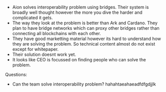 ﻿---
layout: analysis
coin: aion
tldr: "Interoperable Chain"
score: 1
researcher: thellimist
date: 2018-05-04
conclusion: "Technology doesn’t exist yet. They need to figure out how to do it first. Who knows if they can actually pull it off. Interoperability is still a really hard problem."
---

- Aion solves interoperability problem using bridges. Their system is broadly well thought however the more you dive the harder and complicated it gets.
- The way they look at the problem is better than Ark and Cardano. They plan to have bridge networks which can proxy other bridges rather than connecting all blockchains with each other.
- They have good marketting material however its hard to understand how they are solving the problem. So technical content almost do not exist except for whitepaper.
- Their solution doesnt work yet.
- It looks like CEO is focussed on finding people who can solve the problem.

Questions:
- Can the team solve interoperability problem?
hahahtaeahaeadfdfgdjjlk